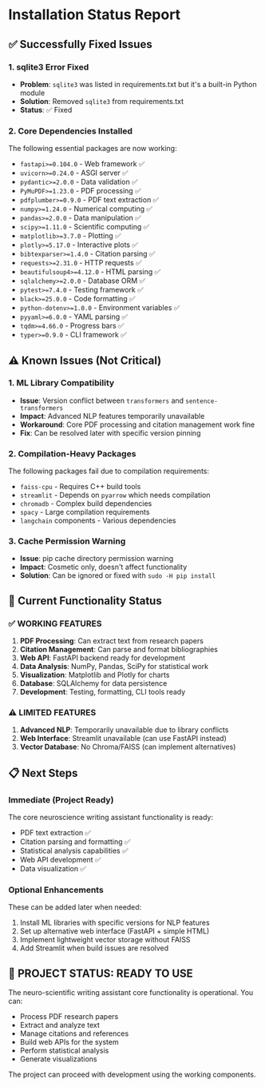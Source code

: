 # Installation Status Report

## ✅ Successfully Fixed Issues

### 1. **sqlite3 Error Fixed**
- **Problem**: `sqlite3` was listed in requirements.txt but it's a built-in Python module
- **Solution**: Removed `sqlite3` from requirements.txt 
- **Status**: ✅ Fixed

### 2. **Core Dependencies Installed**
The following essential packages are now working:
- `fastapi>=0.104.0` - Web framework ✅
- `uvicorn>=0.24.0` - ASGI server ✅
- `pydantic>=2.0.0` - Data validation ✅
- `PyMuPDF>=1.23.0` - PDF processing ✅
- `pdfplumber>=0.9.0` - PDF text extraction ✅
- `numpy>=1.24.0` - Numerical computing ✅
- `pandas>=2.0.0` - Data manipulation ✅
- `scipy>=1.11.0` - Scientific computing ✅
- `matplotlib>=3.7.0` - Plotting ✅
- `plotly>=5.17.0` - Interactive plots ✅
- `bibtexparser>=1.4.0` - Citation parsing ✅
- `requests>=2.31.0` - HTTP requests ✅
- `beautifulsoup4>=4.12.0` - HTML parsing ✅
- `sqlalchemy>=2.0.0` - Database ORM ✅
- `pytest>=7.4.0` - Testing framework ✅
- `black>=25.0.0` - Code formatting ✅
- `python-dotenv>=1.0.0` - Environment variables ✅
- `pyyaml>=6.0.0` - YAML parsing ✅
- `tqdm>=4.66.0` - Progress bars ✅
- `typer>=0.9.0` - CLI framework ✅

## ⚠️ Known Issues (Not Critical)

### 1. **ML Library Compatibility**
- **Issue**: Version conflict between `transformers` and `sentence-transformers`
- **Impact**: Advanced NLP features temporarily unavailable
- **Workaround**: Core PDF processing and citation management work fine
- **Fix**: Can be resolved later with specific version pinning

### 2. **Compilation-Heavy Packages**
The following packages fail due to compilation requirements:
- `faiss-cpu` - Requires C++ build tools
- `streamlit` - Depends on `pyarrow` which needs compilation
- `chromadb` - Complex build dependencies
- `spacy` - Large compilation requirements
- `langchain` components - Various dependencies

### 3. **Cache Permission Warning**
- **Issue**: pip cache directory permission warning
- **Impact**: Cosmetic only, doesn't affect functionality
- **Solution**: Can be ignored or fixed with `sudo -H pip install`

## 🎯 Current Functionality Status

### ✅ **WORKING FEATURES**
1. **PDF Processing**: Can extract text from research papers
2. **Citation Management**: Can parse and format bibliographies  
3. **Web API**: FastAPI backend ready for development
4. **Data Analysis**: NumPy, Pandas, SciPy for statistical work
5. **Visualization**: Matplotlib and Plotly for charts
6. **Database**: SQLAlchemy for data persistence
7. **Development**: Testing, formatting, CLI tools ready

### ⚠️ **LIMITED FEATURES**
1. **Advanced NLP**: Temporarily unavailable due to library conflicts
2. **Web Interface**: Streamlit unavailable (can use FastAPI instead)
3. **Vector Database**: No Chroma/FAISS (can implement alternatives)

## 📋 Next Steps

### **Immediate (Project Ready)**
The core neuroscience writing assistant functionality is ready:
- PDF text extraction ✅
- Citation parsing and formatting ✅
- Statistical analysis capabilities ✅
- Web API development ✅
- Data visualization ✅

### **Optional Enhancements**
These can be added later when needed:
1. Install ML libraries with specific versions for NLP features
2. Set up alternative web interface (FastAPI + simple HTML)
3. Implement lightweight vector storage without FAISS
4. Add Streamlit when build issues are resolved

## 🚀 **PROJECT STATUS: READY TO USE**

The neuro-scientific writing assistant core functionality is operational. You can:
- Process PDF research papers
- Extract and analyze text
- Manage citations and references
- Build web APIs for the system
- Perform statistical analysis
- Generate visualizations

The project can proceed with development using the working components.